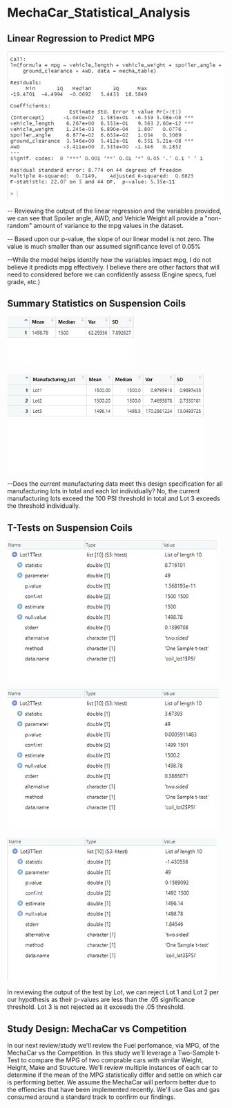 # MechaCar_Statistical_Analysis


## Linear Regression to Predict MPG
![MPG Analysis](https://github.com/taxcollecter/MechaCar_Statistical_Analysis/blob/72bacb7f5d1c2fd8140ad587b97e28879dcbd969/Resources/Deliverable1.png)

-- Reviewing the output of the linear regression and the variables provided, we can see that Spoiler angle, AWD, and Vehicle Weight all provide a "non-random" amount of variance to the mpg values in the dataset.

-- Based upon our p-value, the slope of our linear model is not zero. The value is much smaller than our assumed significance level of 0.05% 

--While the model helps identify how the variables impact mpg, I do not believe it predicts mpg effectively. I believe there are other factors that will need to considered before we can confidently assess (Engine specs, fuel grade, etc.)

## Summary Statistics on Suspension Coils
![PSI Summary](https://github.com/taxcollecter/MechaCar_Statistical_Analysis/blob/30482ecf3870b2e812732748054145e5187228ad/Resources/Deliverable2Summary.png)

![PSI by Lot](https://github.com/taxcollecter/MechaCar_Statistical_Analysis/blob/e49cd2d85f888e88d1ea2c91ee54e08b1b2cad6a/Resources/Deliverable2Lot.png)

--Does the current manufacturing data meet this design specification for all manufacturing lots in total and each lot individually?
No, the current manufacturing lots exceed the 100 PSI threshold in total and Lot 3 exceeds the threshold individually. 

## T-Tests on Suspension Coils
![Lot1 T-Test](https://github.com/taxcollecter/MechaCar_Statistical_Analysis/blob/7d33fc78fc07f0ef590ca1a69861a0c3f311d9ac/Resources/TestTestLot1.png)

![Lot2 T-Test](https://github.com/taxcollecter/MechaCar_Statistical_Analysis/blob/7d33fc78fc07f0ef590ca1a69861a0c3f311d9ac/Resources/TestTestLot2.png)

![Lot3 T-Test](https://github.com/taxcollecter/MechaCar_Statistical_Analysis/blob/7d33fc78fc07f0ef590ca1a69861a0c3f311d9ac/Resources/TestTestLot3.png)

In reviewing the output of the test by Lot, we can reject Lot 1 and Lot 2 per our hypothesis as their p-values are less than the .05 significance threshold. Lot 3 is not rejected as it exceeds the .05 threshold. 

## Study Design: MechaCar vs Competition
In our next review/study we'll review the Fuel perfomance, via MPG, of the MechaCar vs the Competition. In this study we'll leverage a Two-Sample t-Test to compare the MPG of two comprable cars with similar Weight, Height, Make and Structure. We'll review multiple instances of each car to determine if the mean of the MPG statistically differ and settle on which car is performing better. We assume the MechaCar will perform better due to the effiencies that have been implemented recently. We'll use Gas and gas consumed around a standard track to confirm our findings. 
